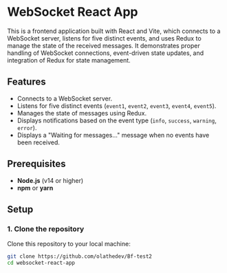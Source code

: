 # WebSocket React App

This is a frontend application built with React and Vite, which connects to a WebSocket server, listens for five distinct events, and uses Redux to manage the state of the received messages. It demonstrates proper handling of WebSocket connections, event-driven state updates, and integration of Redux for state management.

## Features

- Connects to a WebSocket server.
- Listens for five distinct events (`event1`, `event2`, `event3`, `event4`, `event5`).
- Manages the state of messages using Redux.
- Displays notifications based on the event type (`info`, `success`, `warning`, `error`).
- Displays a "Waiting for messages..." message when no events have been received.

## Prerequisites

- **Node.js** (v14 or higher)
- **npm** or **yarn**

## Setup

### 1. Clone the repository

Clone this repository to your local machine:

```bash
git clone https://github.com/olathedev/Bf-test2
cd websocket-react-app


